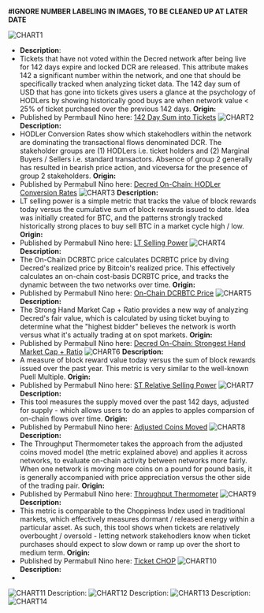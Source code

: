 **#IGNORE NUMBER LABELING IN IMAGES, TO BE CLEANED UP AT LATER DATE**

![CHART1](https://github.com/permabullnino/nino_on_chain/blob/master/CHART%20IMAGES/DCR_CHARTS/142_TIX_VOL_SUM.PNG)
- **Description**: 
- Tickets that have not voted within the Decred network after being live for 142 days expire and locked DCR are released. This attribute makes 142 a significant number within the network, and one that should be specifically tracked when analyzing ticket data. The 142 day sum of USD that has gone into tickets gives users a glance at the psychology of HODLers by showing historically good buys are when network value < 25% of ticket purchased over the previous 142 days.
**Origin:**
- Published by Permbaull Nino here: [142 Day Sum into Tickets](https://medium.com/@permabullnino/decred-on-chain-macro-micro-outlook-12a26930623e)
![CHART2](https://github.com/permabullnino/nino_on_chain/blob/master/CHART%20IMAGES/DCR_CHARTS/HODLER%20CONVERSION%20RATE.PNG)
**Description:**
- HODLer Conversion Rates show which stakehodlers within the network are dominating the transactional flows denominated DCR. The stakeholder groups are (1) HODLers i.e. ticket holders and (2) Marginal Buyers / Sellers i.e. standard transactors. Absence of group 2 generally has resulted in bearish price action, and viceversa for the presence of group 2 stakeholders.
**Origin:**
- Published by Permabull Nino here: [Decred On-Chain: HODLer Conversion Rates](https://medium.com/@permabullnino/decred-on-chain-hodler-conversion-rates-87e16a4c78cd)
![CHART3](https://github.com/permabullnino/nino_on_chain/blob/master/CHART%20IMAGES/DCR_CHARTS/LT_REL_SELLPOWER.PNG)
**Description:**
- LT selling power is a simple metric that tracks the value of block rewards today versus the cumulative sum of block rewards issued to date. Idea was initially created for BTC, and the patterns strongly tracked historically strong places to buy sell BTC in a market cycle high / low. 
**Origin:**
- Published by Permabull Nino here: [LT Selling Power](https://medium.com/@permabullnino/decred-on-chain-macro-micro-outlook-12a26930623e)
![CHART4](https://github.com/permabullnino/nino_on_chain/blob/master/CHART%20IMAGES/DCR_CHARTS/ON%20CHAIN%20DCRBTC%20PRICE.PNG)
**Description:**
- The On-Chain DCRBTC price calculates DCRBTC price by diving Decred's realized price by Bitcoin's realized price. This effectively calculates an on-chain cost-basis DCRBTC price, and tracks the dynamic between the two networks over time.
**Origin:**
- Published by Permabull Nino here: [On-Chain DCRBTC Price](https://medium.com/@permabullnino/decred-on-chain-macro-micro-outlook-12a26930623e)
![CHART5](https://github.com/permabullnino/nino_on_chain/blob/master/CHART%20IMAGES/DCR_CHARTS/STRONG_HAND.PNG)
**Description:**
- The Strong Hand Market Cap + Ratio provides a new way of analyzing Decred's fair value, which is calculated by using ticket buying to determine what the "highest bidder" believes the network is worth versus what it's actually trading at on spot markets.
**Origin:**
- Published by Permabull Nino here: [Decred On-Chain: Strongest Hand Market Cap + Ratio](https://medium.com/@permabullnino/decred-on-chain-strongest-hand-market-cap-ratio-146d6854e1d6)
![CHART6](https://github.com/permabullnino/nino_on_chain/blob/master/CHART%20IMAGES/DCR_CHARTS/ST_REL_SELLPOWER.PNG)
**Description:**
- A measure of block reward value today versus the sum of block rewards issued over the past year. This metric is  very similar to the well-known Puell Multiple.
**Origin:**
- Published by Permabull Nino here: [ST Relative Selling Power](https://medium.com/@permabullnino/decred-on-chain-macro-micro-outlook-12a26930623e)
![CHART7](https://github.com/permabullnino/nino_on_chain/blob/master/CHART%20IMAGES/DCR_CHARTS/SUPPLY_MOVED_ADJ.PNG)
**Description:**
- This tool measures the supply moved over the past 142 days, adjusted for supply - which allows users to do an apples to apples comparsion of on-chain flows over time.
**Origin:**
- Published by Permabull Nino here: [Adjusted Coins Moved](https://medium.com/@permabullnino/decred-on-chain-macro-micro-outlook-12a26930623e)
![CHART8](https://github.com/permabullnino/nino_on_chain/blob/master/CHART%20IMAGES/DCR_CHARTS/THROUGHPUT_THERMOMETER.PNG)
**Description:**
- The Throughput Thermometer takes the approach from the adjusted coins moved model (the metric explained above) and applies it across networks, to evaluate on-chain activity between networks more fairly. When one network is moving more coins on a pound for pound basis, it is generally accompanied with price appreciation versus the other side of the trading pair.
**Origin:**
- Published by Permabull Nino here: [Throughput Thermometer](https://medium.com/@permabullnino/decred-on-chain-macro-micro-outlook-12a26930623e)
![CHART9](https://github.com/permabullnino/nino_on_chain/blob/master/CHART%20IMAGES/DCR_CHARTS/TICKET%20CHOP.PNG)
**Description:** 
- This metric is comparable to the Choppiness Index used in traditional markets, which effectively measures dormant / released energy within a particular asset. As such, this tool shows when tickets are relatively overbought / oversold - letting network stakehodlers know when ticket purchases should expect to slow down or ramp up over the short to medium term.
**Origin:**
- Published by Permabull Nino here: [Ticket CHOP](https://medium.com/@permabullnino/decred-on-chain-ticket-funding-rates-4e7233c7b64f)
![CHART10](https://github.com/permabullnino/nino_on_chain/blob/master/CHART%20IMAGES/DCR_CHARTS/TICKET_FUNDINGRATE.PNG)
**Description:**
- 
![CHART11](https://github.com/permabullnino/nino_on_chain/blob/master/CHART%20IMAGES/DCR_CHARTS/TICKET_ROI_ZSCORE.PNG)
Description:
![CHART12](https://github.com/permabullnino/nino_on_chain/blob/master/CHART%20IMAGES/DCR_CHARTS/TRANSACTIONAL_CHOP.PNG)
Description:
![CHART13](https://github.com/permabullnino/nino_on_chain/blob/master/CHART%20IMAGES/DCR_CHARTS/BLOCK_TIME_EXTREMES.PNG)
Description:
![CHART14](https://github.com/permabullnino/nino_on_chain/blob/master/CHART%20IMAGES/DCR_CHARTS/BLOCK_TIME_TREND.PNG)
